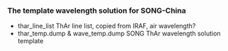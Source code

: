 ### The template wavelength solution for SONG-China
- thar_line_list
    ThAr line list, copied from IRAF, air wavelength?
- thar_temp.dump & wave_temp.dump
    SONG ThAr wavelength solution template
